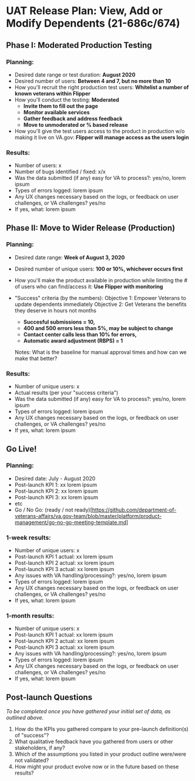 # UAT Release Plan: View, Add or Modify Dependents (21-686c/674)

## Phase I: Moderated Production Testing
### Planning:
- Desired date range or test duration: **August 2020**  
- Desired number of users: **Between 4 and 7, but no more than 10**  
- How you'll recruit the right production test users:  **Whitelist a number of known veterans within Flipper** 
- How you'll conduct the testing: **Moderated**
  - **Invite them to fill out the page**
  - **Monitor available services**
  - **Gather feedback and address feedback**
  - **Move to unmoderated or % based release** 
- How you'll give the test users access to the product in production w/o making it live on VA.gov: **Flipper will manage access as the users login**

### Results:
- Number of users: x
- Number of bugs identified / fixed: x/x
- Was the data submitted (if any) easy for VA to process?: yes/no, lorem ipsum
- Types of errors logged: lorem ipsum
- Any UX changes necessary based on the logs, or feedback on user challenges, or VA challenges? yes/no 
- If yes, what: lorem ipsum

## Phase II: Move to Wider Release (Production)
### Planning:
- Desired date range: **Week of August 3, 2020**
- Desired number of unique users: **100 or 10%, whichever occurs first**
- How you'll make the product available in production while limiting the # of users who can find/access it: **Use Flipper with monitoring**
- "Success" criteria (by the numbers): 
Objective 1: Empower Veterans to update dependents immediately
Objective 2: Get Veterans the benefits they deserve in hours not months
  - **Succesful submissions = 10,**
  - **400 and 500 errors less than 5%, may be subject to change**
  - **Contact center calls less than 10% for errors,**
  - **Automatic award adjustment (RBPS) = 1**
  
  Notes: What is the baseline for manual approval times and how can we make that better?

### Results:
- Number of unique users: x
- Actual results (per your "success criteria")
- Was the data submitted (if any) easy for VA to process?: yes/no, lorem ipsum
- Types of errors logged: lorem ipsum
- Any UX changes necessary based on the logs, or feedback on user challenges, or VA challenges? yes/no 
- If yes, what: lorem ipsum

<!-- More phases? Plan them out with the same structure as above. -->

## Go Live!

### Planning:
- Desired date: July - August 2020
- Post-launch KPI 1: xx lorem ipsum
- Post-launch KPI 2: xx lorem ipsum
- Post-launch KPI 3: xx lorem ipsum
- etc
- Go / No Go: (ready / not ready)[https://github.com/department-of-veterans-affairs/va.gov-team/blob/master/platform/product-management/go-no-go-meeting-template.md]

### 1-week results:
- Number of unique users: x
- Post-launch KPI 1 actual: xx lorem ipsum
- Post-launch KPI 2 actual: xx lorem ipsum
- Post-launch KPI 3 actual: xx lorem ipsum
- Any issues with VA handling/processing?: yes/no, lorem ipsum
- Types of errors logged: lorem ipsum
- Any UX changes necessary based on the logs, or feedback on user challenges, or VA challenges? yes/no 
- If yes, what: lorem ipsum

### 1-month results:
- Number of unique users: x
- Post-launch KPI 1 actual: xx lorem ipsum
- Post-launch KPI 2 actual: xx lorem ipsum
- Post-launch KPI 3 actual: xx lorem ipsum
- Any issues with VA handling/processing?: yes/no, lorem ipsum
- Types of errors logged: lorem ipsum
- Any UX changes necessary based on the logs, or feedback on user challenges, or VA challenges? yes/no 
- If yes, what: lorem ipsum

## Post-launch Questions 

_To be completed once you have gathered your initial set of data, as outlined above._ 
1. How do the KPIs you gathered compare to your pre-launch definition(s) of "success"?
1. What qualitative feedback have you gathered from users or other stakeholders, if any?
1. Which of the assumptions you listed in your product outline were/were not validated? 
1. How might your product evolve now or in the future based on these results?
